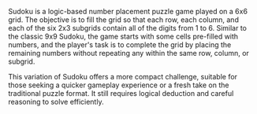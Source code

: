 Sudoku is a logic-based number placement puzzle game played on a 6x6 grid. The objective is to fill the grid so that each row, each column, and each of the six 2x3 subgrids contain all of the digits from 1 to 6. Similar to the classic 9x9 Sudoku, the game starts with some cells pre-filled with numbers, and the player's task is to complete the grid by placing the remaining numbers without repeating any within the same row, column, or subgrid.

This variation of Sudoku offers a more compact challenge, suitable for those seeking a quicker gameplay experience or a fresh take on the traditional puzzle format. It still requires logical deduction and careful reasoning to solve efficiently.
